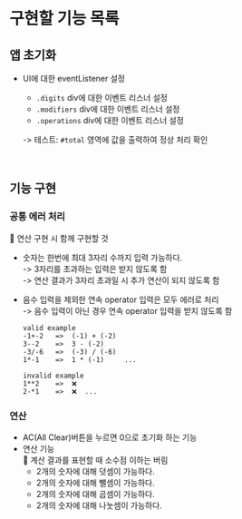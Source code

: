 # 구현할 기능 목록
## 앱 초기화  
- UI에 대한 eventListener 설정
  - ``.digits`` div에 대한 이벤트 리스너 설정
  - ``.modifiers`` div에 대한 이벤트 리스너 설정
  - ``.operations`` div에 대한 이벤트 리스너 설정  

  -> 테스트: ``#total`` 영역에 값을 출력하여 정상 처리 확인

<br>

## 기능 구현
### 공통 에러 처리
👀 연산 구현 시 함께 구현할 것
- 숫자는 한번에 최대 3자리 수까지 입력 가능하다.  
  -> 3자리를 초과하는 입력은 받지 않도록 함  
  -> 연산 결과가 3자리 초과일 시 추가 연산이 되지 않도록 함
- 음수 입력을 제외한 연속 operator 입력은 모두 에러로 처리  
  -> 음수 입력이 아닌 경우 연속 operator 입력을 받지 않도록 함

  ```
  valid example
  -1+-2   =>  (-1) + (-2)
  3--2    =>  3 - (-2)
  -3/-6   =>  (-3) / (-6)
  1*-1    =>  1 * (-1)     ...

  invalid example
  1**2    =>  ❌
  2-*1    =>  ❌  ...
  ```
### 연산
- AC(All Clear)버튼을 누르면 0으로 초기화 하는 기능
- 연산 기능  
  👀 계산 결과를 표현할 때 소수점 이하는 버림
  - 2개의 숫자에 대해 덧셈이 가능하다.
  - 2개의 숫자에 대해 뺄셈이 가능하다.
  - 2개의 숫자에 대해 곱셈이 가능하다.
  - 2개의 숫자에 대해 나눗셈이 가능하다.
